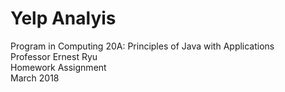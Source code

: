 # Yelp Analyis

Program in Computing 20A: Principles of Java with Applications\
Professor Ernest Ryu\
Homework Assignment\
March 2018

